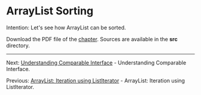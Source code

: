 # ArrayList Sorting

Intention: Let's see how ArrayList can be sorted.

Download the PDF file of the [chapter](chapter_7.pdf). Sources are available in the <b>src</b> directory. 

<hr>

Next: [Understanding Comparable Interface](chapter_8.md "Understanding Comparable Interface") - 
Understanding Comparable Interface.

Previous: [ArrayList: Iteration using ListIterator](chapter_6.md "ArrayList: Iteration using ListIterator") - 
ArrayList: Iteration using ListIterator.
